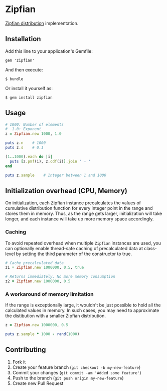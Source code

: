 # Zipfian

[Zipfian distribution](http://en.wikipedia.org/wiki/Zipf's_law) implementation.

## Installation

Add this line to your application's Gemfile:

    gem 'zipfian'

And then execute:

    $ bundle

Or install it yourself as:

    $ gem install zipfian

## Usage

```ruby
# 1000: Number of elements
#  1.0: Exponent
z = Zipfian.new 1000, 1.0

puts z.n    # 1000
puts z.s    # 0.1

(1..1000).each do |i|
  puts [z.pmf(i), z.cdf(i)].join ' - '
end

puts z.sample    # Integer between 1 and 1000

```

## Initialization overhead (CPU, Memory)

On initialization, each Zipfian instance precalculates the values of
cumulative distribution function for every integer point in the range and stores them in memory.
Thus, as the range gets larger, initialization will take longer,
and each instance will take up more memory space accordingly.

### Caching

To avoid repeated overhead when multiple `Zipfian` instances are used,
you can optionally enable thread-safe caching of precalculated data at class-level
by setting the third parameter of the constructor to true.

```ruby
# Cache precalculated data
z1 = Zipfian.new 1000000, 0.5, true

# Returns immediately. No more memory consumption
z2 = Zipfian.new 1000000, 0.5
```

### A workaround of memory limitation

If the range is exceptionally large, it wouldn't be just possible
to hold all the calculated values in memory.
In such cases, you may need to approximate the distibution with a smaller Zipfian distribution.

```ruby
z = Zipfian.new 1000000, 0.5

puts z.sample * 1000 - rand(1000)
```

## Contributing

1. Fork it
2. Create your feature branch (`git checkout -b my-new-feature`)
3. Commit your changes (`git commit -am 'Added some feature'`)
4. Push to the branch (`git push origin my-new-feature`)
5. Create new Pull Request
